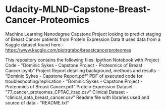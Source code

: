 # Udacity-MLND-Capstone-Breast-Cancer-Proteomics
Machine Learning Nanodegree Capstone Project looking to predict staging of Breast Cancer patients from Protein Expression Data
It uses data from a Kaggle dataset found here - https://www.kaggle.com/piotrgrabo/breastcancerproteomes

This repository contains the following files:
Ipython Notebook with Project Code - "Dominic Sykes - Capstone Project - Proteomics of Breast Cancer.ipynb"
Project Report detailing background, methods and results - "Dominic Sykes - Capstone Report.pdf"
PDF of executed code for troubleshooting/replication - "Dominic Sykes - Capstone Project - Proteomics of Breast Cancer.pdf"
Protein Expression Dataset - "77_cancer_proteomes_CPTAC_itraq.csv"
Clinical Dataset - "clinical_data_breast_cancer.csv"
Readme file with libraries used and source of data - "README.txt"

